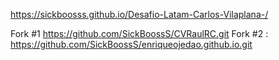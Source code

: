 https://sickboosss.github.io/Desafio-Latam-Carlos-Vilaplana-/

Fork #1  https://github.com/SickBoossS/CVRaulRC.git
Fork #2 : https://github.com/SickBoossS/enriqueojedao.github.io.git



